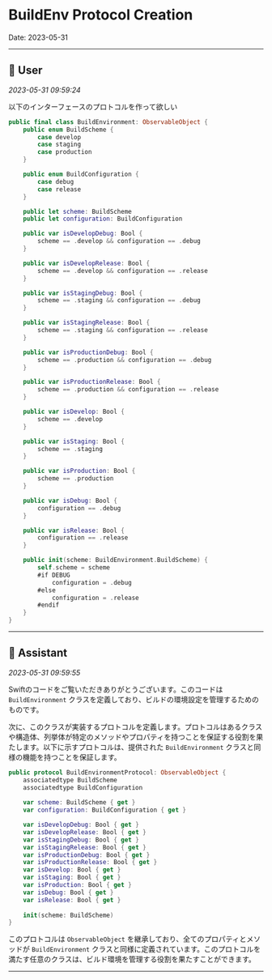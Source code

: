 # BuildEnv Protocol Creation

Date: 2023-05-31

---

## 👤 User
*2023-05-31 09:59:24*

以下のインターフェースのプロトコルを作って欲しい

```swift
public final class BuildEnvironment: ObservableObject {
    public enum BuildScheme {
        case develop
        case staging
        case production
    }

    public enum BuildConfiguration {
        case debug
        case release
    }

    public let scheme: BuildScheme
    public let configuration: BuildConfiguration

    public var isDevelopDebug: Bool {
        scheme == .develop && configuration == .debug
    }

    public var isDevelopRelease: Bool {
        scheme == .develop && configuration == .release
    }

    public var isStagingDebug: Bool {
        scheme == .staging && configuration == .debug
    }

    public var isStagingRelease: Bool {
        scheme == .staging && configuration == .release
    }

    public var isProductionDebug: Bool {
        scheme == .production && configuration == .debug
    }

    public var isProductionRelease: Bool {
        scheme == .production && configuration == .release
    }

    public var isDevelop: Bool {
        scheme == .develop
    }

    public var isStaging: Bool {
        scheme == .staging
    }

    public var isProduction: Bool {
        scheme == .production
    }

    public var isDebug: Bool {
        configuration == .debug
    }

    public var isRelease: Bool {
        configuration == .release
    }

    public init(scheme: BuildEnvironment.BuildScheme) {
        self.scheme = scheme
        #if DEBUG
            configuration = .debug
        #else
            configuration = .release
        #endif
    }
}

```

---

## 🤖 Assistant
*2023-05-31 09:59:55*

Swiftのコードをご覧いただきありがとうございます。このコードは `BuildEnvironment` クラスを定義しており、ビルドの環境設定を管理するためのものです。

次に、このクラスが実装するプロトコルを定義します。プロトコルはあるクラスや構造体、列挙体が特定のメソッドやプロパティを持つことを保証する役割を果たします。以下に示すプロトコルは、提供された `BuildEnvironment` クラスと同様の機能を持つことを保証します。

```swift
public protocol BuildEnvironmentProtocol: ObservableObject {
    associatedtype BuildScheme
    associatedtype BuildConfiguration
    
    var scheme: BuildScheme { get }
    var configuration: BuildConfiguration { get }

    var isDevelopDebug: Bool { get }
    var isDevelopRelease: Bool { get }
    var isStagingDebug: Bool { get }
    var isStagingRelease: Bool { get }
    var isProductionDebug: Bool { get }
    var isProductionRelease: Bool { get }
    var isDevelop: Bool { get }
    var isStaging: Bool { get }
    var isProduction: Bool { get }
    var isDebug: Bool { get }
    var isRelease: Bool { get }
    
    init(scheme: BuildScheme)
}
```
このプロトコルは `ObservableObject` を継承しており、全てのプロパティとメソッドが `BuildEnvironment` クラスと同様に定義されています。このプロトコルを満たす任意のクラスは、ビルド環境を管理する役割を果たすことができます。

---
